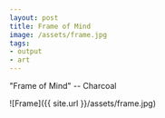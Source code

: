 ```yaml
---
layout: post
title: Frame of Mind
image: /assets/frame.jpg
tags: 
- output
- art
---
```


"Frame of Mind" -- Charcoal

![Frame]({{ site.url }}/assets/frame.jpg)


